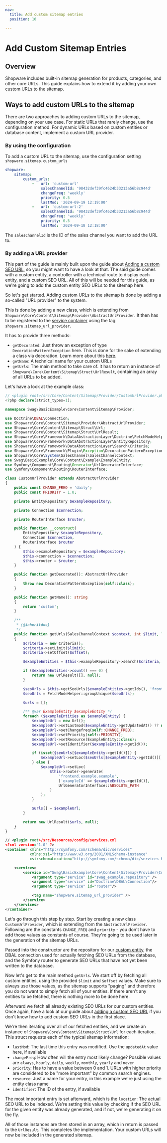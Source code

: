 ```yaml
---
nav:
  title: Add custom sitemap entries
  position: 10

---
```


# Add Custom Sitemap Entries

## Overview

Shopware includes built-in sitemap generation for products, categories, and other core URLs. This guide explains how to
extend it by adding your own custom URLs to the sitemap.

## Ways to add custom URLs to the sitemap

There are two approaches to adding custom URLs to the sitemap, depending on your use case. For static URLs that rarely
change, use the configuration method. For dynamic URLs based on custom entities or database content, implement a custom
URL provider.

### By using the configuration

To add a custom URL to the sitemap, use the configuration setting `shopware.sitemap.custom_urls`

```yaml
shopware:
    sitemap:
        custom_urls:
            -   url: 'custom-url'
                salesChannelId: '98432def39fc4624b33213a56b8c944d'
                changeFreq: 'weekly'
                priority: 0.5
                lastMod: '2024-09-19 12:19:00'
            -   url: 'custom-url-2'
                salesChannelId: '98432def39fc4624b33213a56b8c944d'
                changeFreq: 'weekly'
                priority: 0.5
                lastMod: '2024-09-18 12:18:00'
```

The `salesChannelId` is the ID of the sales channel you want to add the URL to.

### By adding a URL provider

This part of the guide is mainly built upon the guide about [Adding a custom SEO URL][dynamic-entity-seo],
so you might want to have a look at that.
The said guide comes with a custom entity, a controller with a technical route to display each entity, and a custom SEO URL.
All of this will be needed for this guide, as we're going to add the custom entity SEO URLs to the sitemap here.

So let's get started.
Adding custom URLs to the sitemap is done by adding a so-called "URL provider" to the system.

This is done by adding a new class, which is extending from `Shopware\Core\Content\Sitemap\Provider\AbstractUrlProvider`.
It then has to be registered to the [service container][dependency-injection] using the tag
`shopware.sitemap_url_provider`.

It has to provide three methods:

- `getDecorated`: Just throw an exception of type `DecorationPatternException` here. This is done for the sake of extending
a class via decoration. Learn more about this [here][adjusting-services].
- `getName`: A technical name for your custom URLs
- `getUrls`: The main method to take care of. It has to return an instance of `Shopware\Core\Content\Sitemap\Struct\UrlResult`,
containing an array of all URLs to be added.

Let's have a look at the example class:

<Tabs>
<Tab title="CustomUrlProvider.php">

```php
// <plugin root>/src/Core/Content/Sitemap/Provider/CustomUrlProvider.php
<?php declare(strict_types=1);

namespace Swag\BasicExample\Core\Content\Sitemap\Provider;

use Doctrine\DBAL\Connection;
use Shopware\Core\Content\Sitemap\Provider\AbstractUrlProvider;
use Shopware\Core\Content\Sitemap\Struct\Url;
use Shopware\Core\Content\Sitemap\Struct\UrlResult;
use Shopware\Core\Framework\DataAbstractionLayer\Doctrine\FetchModeHelper;
use Shopware\Core\Framework\DataAbstractionLayer\EntityRepository;
use Shopware\Core\Framework\DataAbstractionLayer\Search\Criteria;
use Shopware\Core\Framework\Plugin\Exception\DecorationPatternException;
use Shopware\Core\System\SalesChannel\SalesChannelContext;
use Swag\BasicExample\Core\Content\Example\ExampleEntity;
use Symfony\Component\Routing\Generator\UrlGeneratorInterface;
use Symfony\Component\Routing\RouterInterface;

class CustomUrlProvider extends AbstractUrlProvider
{
    public const CHANGE_FREQ = 'daily';
    public const PRIORITY = 1.0;

    private EntityRepository $exampleRepository;

    private Connection $connection;

    private RouterInterface $router;

    public function __construct(
        EntityRepository $exampleRepository,
        Connection $connection,
        RouterInterface $router
    ) {
        $this->exampleRepository = $exampleRepository;
        $this->connection = $connection;
        $this->router = $router;
    }

    public function getDecorated(): AbstractUrlProvider
    {
        throw new DecorationPatternException(self::class);
    }

    public function getName(): string
    {
        return 'custom';
    }

    /**
     * {@inheritdoc}
     */
    public function getUrls(SalesChannelContext $context, int $limit, ?int $offset = null): UrlResult
    {
        $criteria = new Criteria();
        $criteria->setLimit($limit);
        $criteria->setOffset($offset);

        $exampleEntities = $this->exampleRepository->search($criteria, $context->getContext());

        if ($exampleEntities->count() === 0) {
            return new UrlResult([], null);
        }

        $seoUrls = $this->getSeoUrls($exampleEntities->getIds(), 'frontend.example.example', $context, $this->connection);
        $seoUrls = FetchModeHelper::groupUnique($seoUrls);

        $urls = [];

        /** @var ExampleEntity $exampleEntity */
        foreach ($exampleEntities as $exampleEntity) {
            $exampleUrl = new Url();
            $exampleUrl->setLastmod($exampleEntity->getUpdatedAt() ?? new \DateTime());
            $exampleUrl->setChangefreq(self::CHANGE_FREQ);
            $exampleUrl->setPriority(self::PRIORITY);
            $exampleUrl->setResource(ExampleEntity::class);
            $exampleUrl->setIdentifier($exampleEntity->getId());

            if (isset($seoUrls[$exampleEntity->getId()])) {
                $exampleUrl->setLoc($seoUrls[$exampleEntity->getId()]['seo_path_info']);
            } else {
                $exampleUrl->setLoc(
                    $this->router->generate(
                        'frontend.example.example',
                        ['exampleId' => $exampleEntity->getId()],
                        UrlGeneratorInterface::ABSOLUTE_PATH
                    )
                );
            }

            $urls[] = $exampleUrl;
        }

        return new UrlResult($urls, null);
    }
}
```

</Tab>

<Tab title="services.xml">

```xml
// <plugin root>/src/Resources/config/services.xml
<?xml version="1.0" ?>
<container xmlns="http://symfony.com/schema/dic/services"
           xmlns:xsi="http://www.w3.org/2001/XMLSchema-instance"
           xsi:schemaLocation="http://symfony.com/schema/dic/services http://symfony.com/schema/dic/services/services-1.0.xsd">

    <services>
        <service id="Swag\BasicExample\Core\Content\Sitemap\Provider\CustomUrlProvider" >
            <argument type="service" id="swag_example.repository" />
            <argument type="service" id="Doctrine\DBAL\Connection"/>
            <argument type="service" id="router"/>

            <tag name="shopware.sitemap_url_provider" />
        </service>
    </services>
</container>
```

</Tab>
</Tabs>

Let's go through this step by step.
Start by creating a new class `CustomUrlProvider`, which is extending from the `AbstractUrlProvider`.
Following are the constants `CHANGE_FREQ` and `priority` - you don't have to add those values as constants of course.
They're going to be used later in the generation of the sitemap URLs.

Passed into the constructor are the repository for our [custom entity][custom-complex-data],
the DBAL connection used for actually fetching SEO URLs from the database, and the Symfony router to generate SEO URLs
that have not yet been written to the database.

Now let's get to the main method `getUrls`.
We start off by fetching all custom entities, using the provided `$limit` and `$offset` values.
Make sure to always use those values, as the sitemap supports "paging" and therefore you do not want to simply fetch all
of your entities.
If there aren't any entities to be fetched, there is nothing more to be done here.

Afterward we fetch all already existing SEO URLs for our custom entities. Once again, have a look at our guide about
[adding a custom SEO URL][dynamic-entity-seo] if you don't know how to add custom
SEO URLs in the first place.

We're then iterating over all of our fetched entities, and we create an instance of `Shopware\Core\Content\Sitemap\Struct\Url`
for each iteration.
This struct requests each of the typical sitemap information:

- `lastMod`: The last time this entry was modified. Use the `updatedAt` value here, if available
- `changeFreq`: How often will the entry most likely change?
  Possible values are `always`, `hourly`, `daily`, `weekly`, `monthly`, `yearly` and `never`
- `priority`: Has to have a value between 0 and 1. URLs with higher priority are considered to be "more important" by
  common search engines.
- `resource`: Just a name for your entry, in this example we're just using the entity class name
- `identifier`: The ID of the entry, if available

The most important entry is set afterward, which is the `location`: The actual SEO URL to be indexed.
We're setting this value by checking if the SEO URL for the given entity was already generated, and if not, we're
generating it on the fly.

All of those instances are then stored in an array, which in return is passed to the `UrlResult`.
This completes the implementation. Your custom URLs will now be included in the generated sitemap.

[dynamic-entity-seo]: ../seo/add-custom-seo-url#dynamic-seo-urls-for-entities
[dependency-injection]: ../../plugin-fundamentals/dependency-injection
[custom-complex-data]: ../../framework/data-handling/add-custom-complex-data
[adjusting-services]: ../../plugin-fundamentals/adjusting-service

